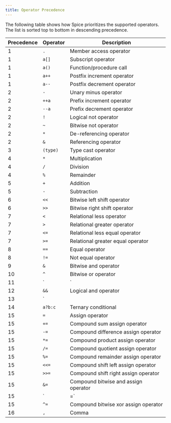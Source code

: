 ```yaml
---
title: Operator Precedence
---
```


The following table shows how Spice prioritizes the supported operators. The list is sorted top to bottom in descending precedence.

| Precedence | Operator | Description                          |
| ---------- | -------- | ------------------------------------ |
| 1          | `.`      | Member access operator               |
| 1          | `a[]`    | Subscript operator                   |
| 1          | `a()`    | Function/procedure call              |
| 1          | `a++`    | Postfix increment operator           |
| 1          | `a--`    | Postfix decrement operator           |
| 2          | `-`      | Unary minus operator                 |
| 2          | `++a`    | Prefix increment operator            |
| 2          | `--a`    | Prefix decrement operator            |
| 2          | `!`      | Logical not operator                 |
| 2          | `~`      | Bitwise not operator                 |
| 2          | `*`      | De-referencing operator              |
| 2          | `&`      | Referencing operator                 |
| 3          | `(type)` | Type cast operator                   |
| 4          | `*`      | Multiplication                       |
| 4          | `/`      | Division                             |
| 4          | `%`      | Remainder                            |
| 5          | `+`      | Addition                             |
| 5          | `-`      | Subtraction                          |
| 6          | `<<`     | Bitwise left shift operator          |
| 6          | `>>`     | Bitwise right shift operator         |
| 7          | `<`      | Relational less operator             |
| 7          | `>`      | Relational greater operator          |
| 7          | `<=`     | Relational less equal operator       |
| 7          | `>=`     | Relational greater equal operator    |
| 8          | `==`     | Equal operator                       |
| 8          | `!=`     | Not equal operator                   |
| 9          | `&`      | Bitwise and operator                 |
| 10         | `^`      | Bitwise or operator                  |
| 11         | `|`      | Bitwise or operator                  |
| 12         | `&&`     | Logical and operator                 |
| 13         | `||`     | Logical or operator                  |
| 14         | `a?b:c`  | Ternary conditional                  |
| 15         | `=`      | Assign operator                      |
| 15         | `+=`     | Compound sum assign operator         |
| 15         | `-=`     | Compound difference assign operator  |
| 15         | `*=`     | Compound product assign operator     |
| 15         | `/=`     | Compound quotient assign operator    |
| 15         | `%=`     | Compound remainder assign operator   |
| 15         | `<<=`    | Compound shift left assign operator  |
| 15         | `>>=`    | Compound shift right assign operator |
| 15         | `&=`     | Compound bitwise and assign operator |
| 15         | `|=`     | Compound bitwise or assign operator  |
| 15         | `^=`     | Compound bitwise xor assign operator |
| 16         | `,`      | Comma                                |